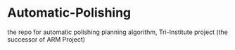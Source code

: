 # Automatic-Polishing
the repo for automatic polishing planning algorithm, Tri-Institute project (the successor of ARM Project)
